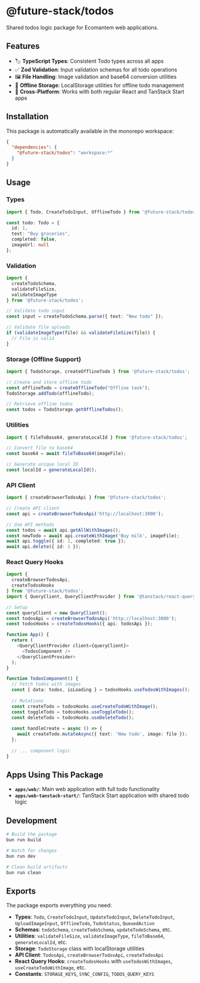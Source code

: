 # @future-stack/todos

Shared todos logic package for Ecomantem web applications.

## Features

- 🏷️ **TypeScript Types**: Consistent Todo types across all apps
- ✅ **Zod Validation**: Input validation schemas for all todo operations
- 🖼️ **File Handling**: Image validation and base64 conversion utilities
- 💾 **Offline Storage**: LocalStorage utilities for offline todo management
- 📱 **Cross-Platform**: Works with both regular React and TanStack Start apps

## Installation

This package is automatically available in the monorepo workspace:

```json
{
  "dependencies": {
    "@future-stack/todos": "workspace:*"
  }
}
```

## Usage

### Types

```typescript
import { Todo, CreateTodoInput, OfflineTodo } from '@future-stack/todos';

const todo: Todo = {
  id: 1,
  text: "Buy groceries",
  completed: false,
  imageUrl: null
};
```

### Validation

```typescript
import { 
  createTodoSchema,
  validateFileSize, 
  validateImageType 
} from '@future-stack/todos';

// Validate todo input
const input = createTodoSchema.parse({ text: "New todo" });

// Validate file uploads
if (validateImageType(file) && validateFileSize(file)) {
  // File is valid
}
```

### Storage (Offline Support)

```typescript
import { TodoStorage, createOfflineTodo } from '@future-stack/todos';

// Create and store offline todo
const offlineTodo = createOfflineTodo("Offline task");
TodoStorage.addTodo(offlineTodo);

// Retrieve offline todos
const todos = TodoStorage.getOfflineTodos();
```

### Utilities

```typescript
import { fileToBase64, generateLocalId } from '@future-stack/todos';

// Convert file to base64
const base64 = await fileToBase64(imageFile);

// Generate unique local ID
const localId = generateLocalId();
```

### API Client

```typescript
import { createBrowserTodosApi } from '@future-stack/todos';

// Create API client
const api = createBrowserTodosApi('http://localhost:3000');

// Use API methods
const todos = await api.getAllWithImages();
const newTodo = await api.createWithImage('Buy milk', imageFile);
await api.toggle({ id: 1, completed: true });
await api.delete({ id: 1 });
```

### React Query Hooks

```typescript
import { 
  createBrowserTodosApi, 
  createTodosHooks 
} from '@future-stack/todos';
import { QueryClient, QueryClientProvider } from '@tanstack/react-query';

// Setup
const queryClient = new QueryClient();
const todosApi = createBrowserTodosApi('http://localhost:3000');
const todosHooks = createTodosHooks({ api: todosApi });

function App() {
  return (
    <QueryClientProvider client={queryClient}>
      <TodosComponent />
    </QueryClientProvider>
  );
}

function TodosComponent() {
  // Fetch todos with images
  const { data: todos, isLoading } = todosHooks.useTodosWithImages();
  
  // Mutations
  const createTodo = todosHooks.useCreateTodoWithImage();
  const toggleTodo = todosHooks.useToggleTodo();
  const deleteTodo = todosHooks.useDeleteTodo();
  
  const handleCreate = async () => {
    await createTodo.mutateAsync({ text: 'New todo', image: file });
  };
  
  // ... component logic
}
```

## Apps Using This Package

- **`apps/web/`**: Main web application with full todo functionality
- **`apps/web-tanstack-start/`**: TanStack Start application with shared todo logic

## Development

```bash
# Build the package
bun run build

# Watch for changes
bun run dev

# Clean build artifacts
bun run clean
```

## Exports

The package exports everything you need:

- **Types**: `Todo`, `CreateTodoInput`, `UpdateTodoInput`, `DeleteTodoInput`, `UploadImageInput`, `OfflineTodo`, `TodoStatus`, `QueuedAction`
- **Schemas**: `todoSchema`, `createTodoSchema`, `updateTodoSchema`, etc.
- **Utilities**: `validateFileSize`, `validateImageType`, `fileToBase64`, `generateLocalId`, etc.
- **Storage**: `TodoStorage` class with localStorage utilities
- **API Client**: `TodosApi`, `createBrowserTodosApi`, `createTodosApi`
- **React Query Hooks**: `createTodosHooks` with `useTodosWithImages`, `useCreateTodoWithImage`, etc.
- **Constants**: `STORAGE_KEYS`, `SYNC_CONFIG`, `TODOS_QUERY_KEYS`